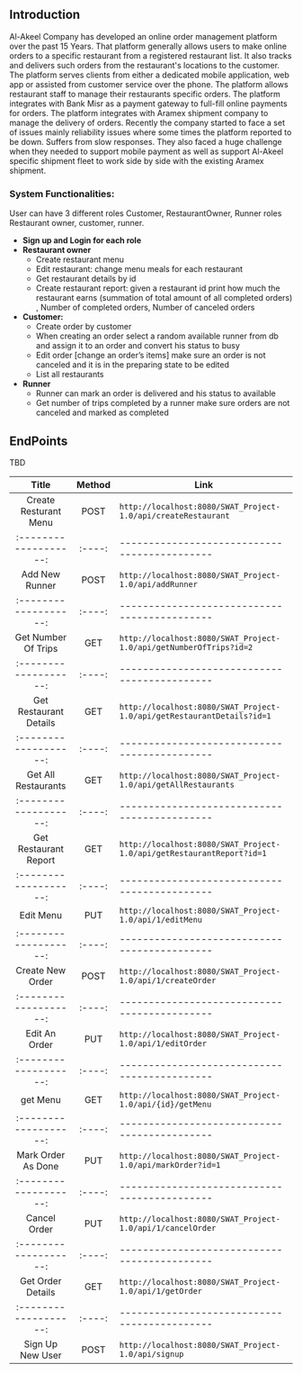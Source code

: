 ## **Introduction**

Al-Akeel Company has developed an online order management platform over the past 15 Years. That platform generally allows users to make online orders to a specific restaurant from a registered restaurant list. It also tracks and delivers such orders from the restaurant's locations to the customer. The platform serves clients from either a dedicated mobile application, web app or assisted from customer service over the phone. The platform allows restaurant staff to manage their restaurants specific orders. The platform integrates with Bank Misr as a payment gateway to full-fill online payments for orders. The platform integrates with Aramex shipment company to manage the delivery of orders. Recently the company started to face a set of issues mainly reliability issues where some times the platform reported to be down. Suffers from slow responses. They also faced a huge challenge when they needed to support mobile payment as well as support Al-Akeel specific shipment fleet to work side by side with the existing Aramex shipment.

### **System Functionalities:**

User can have 3 different roles Customer, RestaurantOwner, Runner roles Restaurant owner, customer, runner.

- **Sign up and Login for each role**
- **Restaurant owner**
  - Create restaurant menu
  - Edit restaurant: change menu meals for each restaurant
  - Get restaurant details by id
  - Create restaurant report: given a restaurant id print how much the restaurant earns (summation of total amount of all completed orders) , Number of completed orders, Number of canceled orders
- **Customer:**
  - Create order by customer
  - When creating an order select a random available runner from db and assign it to an order and convert his status to busy
  - Edit order [change an order’s items] make sure an order is not canceled and it is in the preparing state to be edited
  - List all restaurants
- **Runner**
  - Runner can mark an order is delivered and his status to available
  - Get number of trips completed by a runner make sure orders are not canceled
    and marked as completed

## **EndPoints**

TBD

|         Title         | Method | Link                                                                 |
| :-------------------: | :----: | --------------------------------------------                         |
| Create Resturant Menu |  POST  | `http://localhost:8080/SWAT_Project-1.0/api/createRestaurant`        |
| :-------------------: | :----: | --------------------------------------------                         |
| Add New Runner        |  POST  | `http://localhost:8080/SWAT_Project-1.0/api/addRunner`               |
| :-------------------: | :----: | --------------------------------------------                         |
| Get Number Of Trips   |  GET   | `http://localhost:8080/SWAT_Project-1.0/api/getNumberOfTrips?id=2`   |
| :-------------------: | :----: |--------------------------------------------                          |
| Get Restaurant Details|  GET   | `http://localhost:8080/SWAT_Project-1.0/api/getRestaurantDetails?id=1`|
| :-------------------: | :----: | --------------------------------------------                         |
| Get All Restaurants   |  GET   | `http://localhost:8080/SWAT_Project-1.0/api/getAllRestaurants`       |
| :-------------------: | :----: | --------------------------------------------                         |
| Get Restaurant Report |  GET   | `http://localhost:8080/SWAT_Project-1.0/api/getRestaurantReport?id=1`|
| :-------------------: | :----: | --------------------------------------------                         |
| Edit Menu             |  PUT   | `http://localhost:8080/SWAT_Project-1.0/api/1/editMenu`              |
| :-------------------: | :----: | --------------------------------------------                         |
| Create New Order      |  POST  | `http://localhost:8080/SWAT_Project-1.0/api/1/createOrder`           |
| :-------------------: | :----: | --------------------------------------------                         |
| Edit An Order         |  PUT   | `http://localhost:8080/SWAT_Project-1.0/api/1/editOrder`             |
| :-------------------: | :----: | --------------------------------------------                         |
| get Menu              |  GET   | `http://localhost:8080/SWAT_Project-1.0/api/{id}/getMenu`            |
| :-------------------: | :----: | --------------------------------------------                         |
| Mark Order As Done    |  PUT   | `http://localhost:8080/SWAT_Project-1.0/api/markOrder?id=1`          |
| :-------------------: | :----: | --------------------------------------------                         |
| Cancel Order          |  PUT   | `http://localhost:8080/SWAT_Project-1.0/api/1/cancelOrder`           |
| :-------------------: | :----: | --------------------------------------------                         |
| Get Order Details     |  GET   | `http://localhost:8080/SWAT_Project-1.0/api/1/getOrder`              |
| :-------------------: | :----: | --------------------------------------------                         |
| Sign Up New User      |  POST  | `http://localhost:8080/SWAT_Project-1.0/api/signup`                  |
